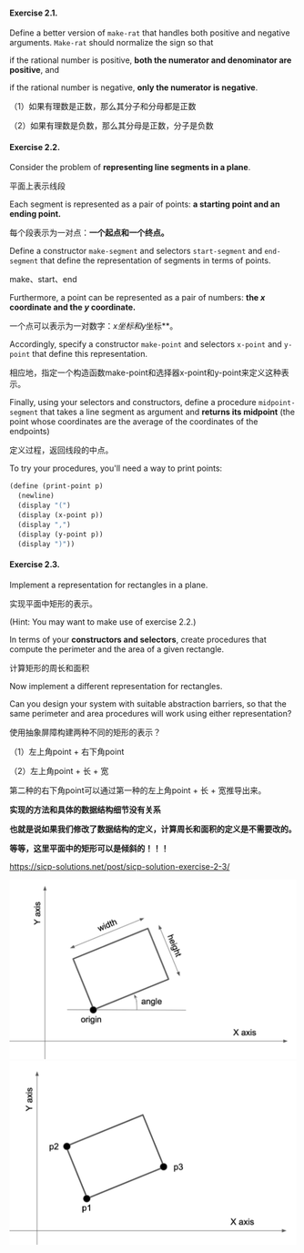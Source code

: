 

#### **Exercise 2.1.** 

Define a better version of `make-rat` that handles both positive and negative arguments. `Make-rat` should normalize the sign so that 

if the rational number is positive, **both the numerator and denominator are positive**, and 

if the rational number is negative, **only the numerator is negative**.

（1）如果有理数是正数，那么其分子和分母都是正数

（2）如果有理数是负数，那么其分母是正数，分子是负数





#### **Exercise 2.2.** 

Consider the problem of **representing line segments in a plane**. 

平面上表示线段

Each segment is represented as a pair of points: **a starting point and an ending point.** 

每个段表示为一对点：**一个起点和一个终点。**

Define a constructor `make-segment` and selectors `start-segment` and `end-segment` that define the representation of segments in terms of points. 

make、start、end

Furthermore, a point can be represented as a pair of numbers: **the *x* coordinate and the *y* coordinate.** 

一个点可以表示为一对数字：***x*坐标和*y*坐标**。

Accordingly, specify a constructor `make-point` and selectors `x-point` and `y-point` that define this representation. 

相应地，指定一个构造函数make-point和选择器x-point和y-point来定义这种表示。

Finally, using your selectors and constructors, define a procedure `midpoint-segment` that takes a line segment as argument and **returns its midpoint** (the point whose coordinates are the average of the coordinates of the endpoints)

定义过程，返回线段的中点。 

To try your procedures, you'll need a way to print points:

```lisp
(define (print-point p)
  (newline)
  (display "(")
  (display (x-point p))
  (display ",")
  (display (y-point p))
  (display ")"))
```



#### **Exercise 2.3.** 

Implement a representation for rectangles in a plane. 

实现平面中矩形的表示。

(Hint: You may want to make use of exercise 2.2.) 

In terms of your **constructors and selectors**, create procedures that compute the perimeter and the area of a given rectangle. 

计算矩形的周长和面积

Now implement a different representation for rectangles. 

Can you design your system with suitable abstraction barriers, so that the same perimeter and area procedures will work using either representation?



使用抽象屏障构建两种不同的矩形的表示？

（1）左上角point + 右下角point

（2）左上角point + 长 + 宽



第二种的右下角point可以通过第一种的左上角point + 长 + 宽推导出来。



**实现的方法和具体的数据结构细节没有关系**

**也就是说如果我们修改了数据结构的定义，计算周长和面积的定义是不需要改的。**



**等等，这里平面中的矩形可以是倾斜的！！！**

https://sicp-solutions.net/post/sicp-solution-exercise-2-3/

<img src="exercise-2.assets/image-20240125100121950.png" alt="image-20240125100121950" style="zoom:50%;" />

<img src="exercise-2.assets/image-20240125100135865.png" alt="image-20240125100135865" style="zoom:50%;" />

